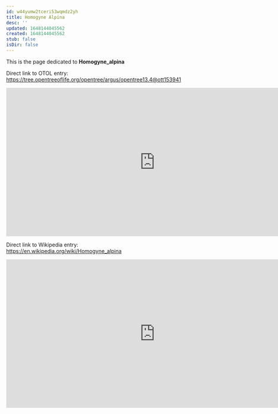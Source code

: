 ```yaml
---
id: w44yumw2tceri53wqmdz2yh
title: Homogyne Alpina
desc: ''
updated: 1648144045562
created: 1648144045562
stub: false
isDir: false
---
```

This is the page dedicated to **Homogyne_alpina**


Direct link to OTOL entry: https://tree.opentreeoflife.org/opentree/argus/opentree13.4@ott153941



<html>
    <body>
    <iframe src="https://tree.opentreeoflife.org/opentree/argus/opentree13.4@ott153941"
    width="800" height="400" frameborder="0" allowfullscreen> </iframe>
    </body>
</html>
    


Direct link to Wikipedia entry: https://en.wikipedia.org/wiki/Homogyne_alpina



<html>
    <body>
    <iframe src="https://en.wikipedia.org/wiki/Homogyne_alpina"
    width="800" height="400" frameborder="0" allowfullscreen> </iframe>
    </body>
</html>
    
